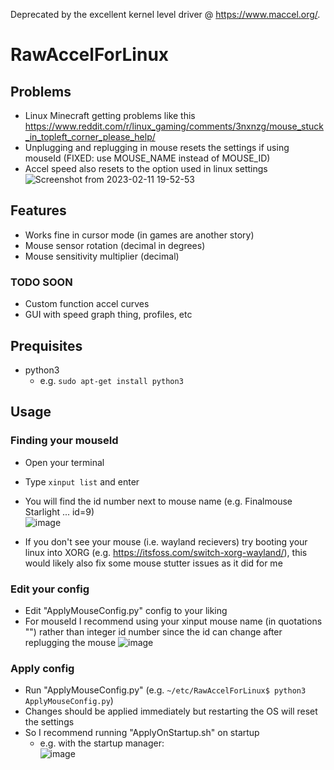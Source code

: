 
Deprecated by the excellent kernel level driver @ https://www.maccel.org/. 

# RawAccelForLinux

## Problems

- Linux Minecraft getting problems like this https://www.reddit.com/r/linux_gaming/comments/3nxnzg/mouse_stuck_in_topleft_corner_please_help/  
- Unplugging and replugging in mouse resets the settings if using mouseId (FIXED: use MOUSE_NAME instead of MOUSE_ID)
- Accel speed also resets to the option used in linux settings
  ![Screenshot from 2023-02-11 19-52-53](https://user-images.githubusercontent.com/108423881/218279032-43443366-ae0e-43dd-babc-c92ca9633c32.png)


## Features

- Works fine in cursor mode (in games are another story)
- Mouse sensor rotation (decimal in degrees)  
- Mouse sensitivity multiplier (decimal)  

### TODO SOON

- Custom function accel curves  
- GUI with speed graph thing, profiles, etc

## Prequisites

- python3
  - e.g. ```sudo apt-get install python3```
## Usage

### Finding your mouseId

- Open your terminal  
- Type ```xinput list``` and enter  
- You will find the id number next to mouse name (e.g. Finalmouse Starlight ... id=9)  
![image](https://user-images.githubusercontent.com/108423881/218272916-08bff256-bafb-4b68-aac0-b90dbe394bc9.png)  

- If you don't see your mouse (i.e. wayland recievers) try booting your linux into XORG (e.g. https://itsfoss.com/switch-xorg-wayland/), this would likely also fix some mouse stutter issues as it did for me  

### Edit your config

- Edit "ApplyMouseConfig.py" config to your liking
- For mouseId I recommend using your xinput mouse name (in quotations "") rather than integer id number since the id can change after replugging the mouse
  ![image](https://user-images.githubusercontent.com/108423881/218272945-7e72fa74-10cd-43bd-b0e9-e7c915cdcca0.png)  

### Apply config

- Run "ApplyMouseConfig.py" (e.g. ```~/etc/RawAccelForLinux$ python3 ApplyMouseConfig.py```)  
- Changes should be applied immediately but restarting the OS will reset the settings  
- So I recommend running "ApplyOnStartup.sh" on startup  
  - e.g. with the startup manager:  
 ![image](https://user-images.githubusercontent.com/108423881/218856959-abb16a1f-ff45-4c49-b2a4-7397b0bc903d.png)



